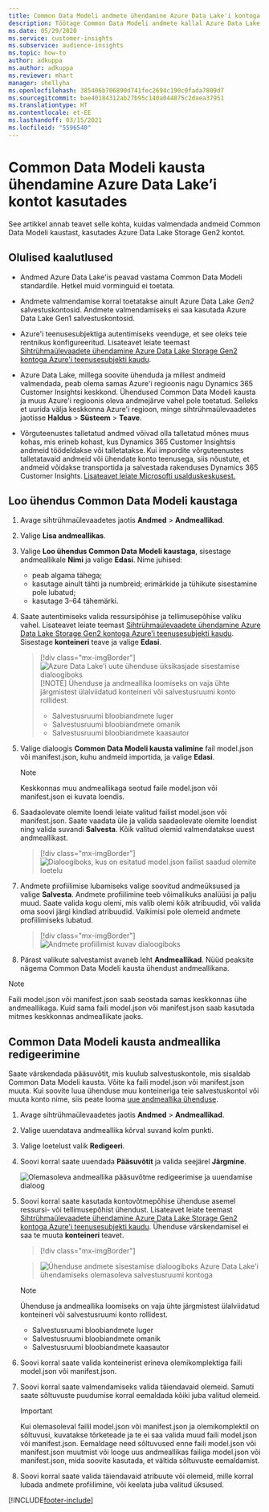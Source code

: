 ```yaml
---
title: Common Data Modeli andmete ühendamine Azure Data Lake'i kontoga
description: Töötage Common Data Modeli andmete kallal Azure Data Lake Storage'i abil.
ms.date: 05/29/2020
ms.service: customer-insights
ms.subservice: audience-insights
ms.topic: how-to
author: adkuppa
ms.author: adkuppa
ms.reviewer: mhart
manager: shellyha
ms.openlocfilehash: 385406b706890d741fec2694c190c0fada7809d7
ms.sourcegitcommit: bae40184312ab27b95c140a044875c2daea37951
ms.translationtype: HT
ms.contentlocale: et-EE
ms.lasthandoff: 03/15/2021
ms.locfileid: "5596540"
---
```

# <a name="connect-to-a-common-data-model-folder-using-an-azure-data-lake-account"></a>Common Data Modeli kausta ühendamine Azure Data Lake’i kontot kasutades

See artikkel annab teavet selle kohta, kuidas valmendada andmeid Common Data Modeli kaustast, kasutades Azure Data Lake Storage Gen2 kontot.

## <a name="important-considerations"></a>Olulised kaalutlused

- Andmed Azure Data Lake'is peavad vastama Common Data Modeli standardile. Hetkel muid vorminguid ei toetata.

- Andmete valmendamise korral toetatakse ainult Azure Data Lake *Gen2* salvestuskontosid. Andmete valmendamiseks ei saa kasutada Azure Data Lake Gen1 salvestuskontosid.

- Azure'i teenusesubjektiga autentimiseks veenduge, et see oleks teie rentnikus konfigureeritud. Lisateavet leiate teemast [Sihtrühmaülevaadete ühendamine Azure Data Lake Storage Gen2 kontoga Azure'i teenusesubjekti kaudu](connect-service-principal.md).

- Azure Data Lake, millega soovite ühenduda ja millest andmeid valmendada, peab olema samas Azure'i regioonis nagu Dynamics 365 Customer Insightsi keskkond. Ühendused Common Data Modeli kausta ja muus Azure'i regioonis oleva andmejärve vahel pole toetatud. Selleks et uurida välja keskkonna Azure'i regioon, minge sihtrühmaülevaadetes jaotisse **Haldus** > **Süsteem** > **Teave**.

- Võrguteenustes talletatud andmed võivad olla talletatud mõnes muus kohas, mis erineb kohast, kus Dynamics 365 Customer Insightsis andmeid töödeldakse või talletatakse. Kui impordite võrguteenustes talletatavaid andmeid või ühendate konto teenusega, siis nõustute, et andmeid võidakse transportida ja salvestada rakenduses Dynamics 365 Customer Insights. [Lisateavet leiate Microsofti usalduskeskusest.](https://www.microsoft.com/trust-center)

## <a name="connect-to-a-common-data-model-folder"></a>Loo ühendus Common Data Modeli kaustaga

1. Avage sihtrühmaülevaadetes jaotis **Andmed** > **Andmeallikad**.

1. Valige **Lisa andmeallikas**.

1. Valige **Loo ühendus Common Data Modeli kaustaga**, sisestage andmeallikale **Nimi** ja valige **Edasi**. Nime juhised: 
   - peab algama tähega;
   - kasutage ainult tähti ja numbreid; erimärkide ja tühikute sisestamine pole lubatud;
   - kasutage 3–64 tähemärki.

1. Saate autentimiseks valida ressursipõhise ja tellimusepõhise valiku vahel. Lisateavet leiate teemast [Sihtrühmaülevaadete ühendamine Azure Data Lake Storage Gen2 kontoga Azure'i teenusesubjekti kaudu](connect-service-principal.md). Sisestage **konteineri** teave ja valige **Edasi**.
   > [!div class="mx-imgBorder"]
   > ![Azure Data Lake'i uute ühenduse üksikasjade sisestamise dialoogiboks](media/enter-new-storage-details.png)
   > [!NOTE]
   > Ühenduse ja andmeallika loomiseks on vaja ühte järgmistest ülalviidatud konteineri või salvestusruumi konto rollidest.
   >  - Salvestusruumi bloobiandmete luger
   >  - Salvestusruumi bloobiandmete omanik
   >  - Salvestusruumi bloobiandmete kaasautor

1. Valige dialoogis **Common Data Modeli kausta valimine** fail model.json või manifest.json, kuhu andmeid importida, ja valige **Edasi**.
   > [!NOTE]
   > Keskkonnas muu andmeallikaga seotud faile model.json või manifest.json ei kuvata loendis.

1. Saadaolevate olemite loendi leiate valitud failist model.json või manifest.json. Saate vaadata üle ja valida saadaolevate olemite loendist ning valida suvandi **Salvesta**. Kõik valitud olemid valmendatakse uuest andmeallikast.
   > [!div class="mx-imgBorder"]
   > ![Dialoogiboks, kus on esitatud model.json failist saadud olemite loetelu](media/review-entities.png)

8. Andmete profiilimise lubamiseks valige soovitud andmeüksused ja valige **Salvesta**. Andmete profiilimine teeb võimalikuks analüüsi ja palju muud. Saate valida kogu olemi, mis valib olemi kõik atribuudid, või valida oma soovi järgi kindlad atribuudid. Vaikimisi pole olemeid andmete profiilimiseks lubatud.
   > [!div class="mx-imgBorder"]
   > ![Andmete profiilimist kuvav dialoogiboks](media/dataprofiling-entities.png)

9. Pärast valikute salvestamist avaneb leht **Andmeallikad**. Nüüd peaksite nägema Common Data Modeli kausta ühendust andmeallikana.

> [!NOTE]
> Faili model.json või manifest.json saab seostada samas keskkonnas ühe andmeallikaga. Kuid sama faili model.json või manifest.json saab kasutada mitmes keskkonnas andmeallikate jaoks.

## <a name="edit-a-common-data-model-folder-data-source"></a>Common Data Modeli kausta andmeallika redigeerimine

Saate värskendada pääsuvõtit, mis kuulub salvestuskontole, mis sisaldab Common Data Modeli kausta. Võite ka faili model.json või manifest.json muuta. Kui soovite luua ühenduse muu konteineriga teie salvestuskontol või muuta konto nime, siis peate looma [uue andmeallika ühenduse](#connect-to-a-common-data-model-folder).

1. Avage sihtrühmaülevaadetes jaotis **Andmed** > **Andmeallikad**.

2. Valige uuendatava andmeallika kõrval suvand kolm punkti.

3. Valige loetelust valik **Redigeeri**.

4. Soovi korral saate uuendada **Pääsuvõtit** ja valida seejärel **Järgmine**.

   ![Olemasoleva andmeallika pääsuvõtme redigeerimise ja uuendamise dialoog](media/edit-access-key.png)

5. Soovi korral saate kasutada kontovõtmepõhise ühenduse asemel ressursi- või tellimusepõhist ühendust. Lisateavet leiate teemast [Sihtrühmaülevaadete ühendamine Azure Data Lake Storage Gen2 kontoga Azure'i teenusesubjekti kaudu](connect-service-principal.md). Ühenduse värskendamisel ei saa te muuta **konteineri** teavet.
   > [!div class="mx-imgBorder"]

   > ![Ühenduse andmete sisestamise dialoogiboks Azure Data Lake'i ühendamiseks olemasoleva salvestusruumi kontoga](media/enter-existing-storage-details.png)

   > [!NOTE]
   > Ühenduse ja andmeallika loomiseks on vaja ühte järgmistest ülalviidatud konteineri või salvestusruumi konto rollidest.
   >  - Salvestusruumi bloobiandmete luger
   >  - Salvestusruumi bloobiandmete omanik
   >  - Salvestusruumi bloobiandmete kaasautor


6. Soovi korral saate valida konteinerist erineva olemikomplektiga faili model.json või manifest.json.

7. Soovi korral saate valmendamiseks valida täiendavaid olemeid. Samuti saate sõltuvuste puudumise korral eemaldada kõiki juba valitud olemeid.

   > [!IMPORTANT]
   > Kui olemasoleval failil model.json või manifest.json ja olemikomplektil on sõltuvusi, kuvatakse tõrketeade ja te ei saa valida muud faili model.json või manifest.json. Eemaldage need sõltuvused enne faili model.json või manifest.json muutmist või looge uus andmeallikas failiga model.json või manifest.json, mida soovite kasutada, et vältida sõltuvuste eemaldamist.

8. Soovi korral saate valida täiendavaid atribuute või olemeid, mille korral lubada andmete profiilimine, või keelata juba valitud üksused.   


[!INCLUDE[footer-include](../includes/footer-banner.md)]